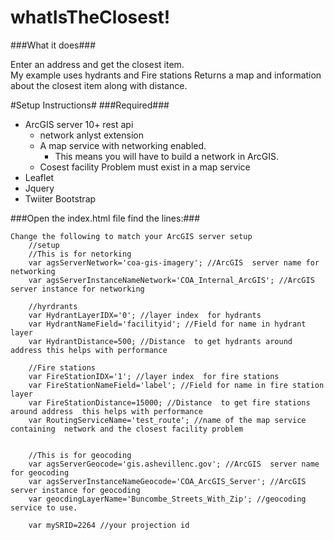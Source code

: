 whatIsTheClosest!
================

###What it does###

Enter an address and get the closest item.  
My example uses hydrants and Fire stations
Returns a map and information about the closest item along with distance.


#Setup Instructions#
###Required###
* ArcGIS server 10+  rest api 
	* network anlyst extension
	* A map service with networking enabled.  
		* This means you will have to build a network in ArcGIS. 
	* Cosest facility Problem must exist in a map service
* Leaflet
* Jquery
* Twiiter Bootstrap


###Open the index.html file find the lines:###
	
	Change the following to match your ArcGIS server setup
		//setup 
		//This is for netorking
		var agsServerNetwork='coa-gis-imagery'; //ArcGIS  server name for networking
		var agsServerInstanceNameNetwork='COA_Internal_ArcGIS'; //ArcGIS  server instance for networking
		
		//hyrdrants
		var HydrantLayerIDX='0'; //layer index  for hydrants
		var HydrantNameField='facilityid'; //Field for name in hydrant layer
		var HydrantDistance=500; //Distance  to get hydrants around address this helps with performance

		//Fire stations
		var FireStationIDX='1'; //layer index  for fire stations
		var FireStationNameField='label'; //Field for name in fire station layer
		var FireStationDistance=15000; //Distance  to get fire stations around address  this helps with performance
		var RoutingServiceName='test_route'; //name of the map service containing  network and the closest facility problem


		//This is for geocoding
		var agsServerGeocode='gis.ashevillenc.gov'; //ArcGIS  server name for geocoding
		var agsServerInstanceNameGeocode='COA_ArcGIS_Server'; //ArcGIS  server instance for geocoding
		var geocdingLayerName='Buncombe_Streets_With_Zip'; //geocoding service to use.

		var mySRID=2264 //your projection id
